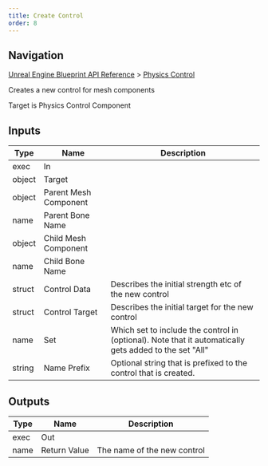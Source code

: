 ```yaml
---
title: Create Control
order: 8
---
```

## Navigation

[Unreal Engine Blueprint API Reference](https://dev.epicgames.com/documentation/en-us/unreal-engine/BlueprintAPI) > [Physics Control](https://dev.epicgames.com/documentation/en-us/unreal-engine/BlueprintAPI/PhysicsControl)

Creates a new control for mesh components

Target is Physics Control Component

## Inputs

| Type | Name | Description |
| --- | --- | --- |
| exec | In |  |
| object | Target |  |
| object | Parent Mesh Component |  |
| name | Parent Bone Name |  |
| object | Child Mesh Component |  |
| name | Child Bone Name |  |
| struct | Control Data | Describes the initial strength etc of the new control |
| struct | Control Target | Describes the initial target for the new control |
| name | Set | Which set to include the control in (optional). Note that it automatically gets added to the set "All" |
| string | Name Prefix | Optional string that is prefixed to the control that is created. |

## Outputs

| Type | Name | Description |
| --- | --- | --- |
| exec | Out |  |
| name | Return Value | The name of the new control |
